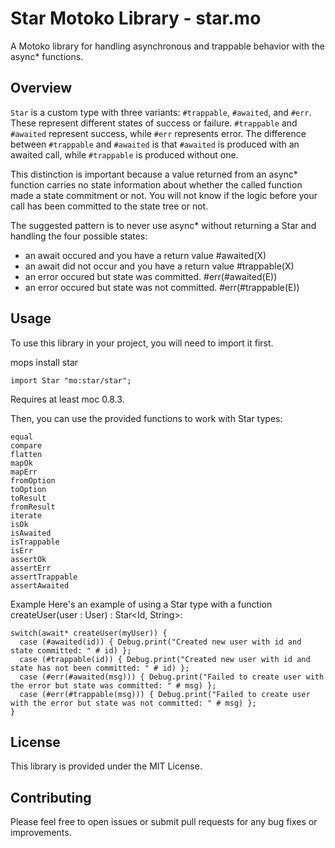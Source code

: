 # Star Motoko Library - star.mo

A Motoko library for handling asynchronous and trappable behavior with the async* functions.

## Overview

`Star` is a custom type with three variants: `#trappable`, `#awaited`, and `#err`. These represent different states of success or failure. `#trappable` and `#awaited` represent success, while `#err` represents error. The difference between `#trappable` and `#awaited` is that `#awaited` is produced with an awaited call, while `#trappable` is produced without one.

This distinction is important because a value returned from an async* function carries no state information about whether the called function made a state commitment or not.  You will not know if the logic before your call has been committed to the state tree or not.

The suggested pattern is to never use async* without returning a Star and handling the four possible states:

- an await occured and you have a return value  #awaited(X)
- an await did not occur and you have a return value #trappable(X)
- an error occured but state was committed. #err(#awaited(E))
- an error occured but state was not committed. #err(#trappable(E))

## Usage

To use this library in your project, you will need to import it first.

mops install star

```motoko
import Star "mo:star/star";
```

Requires at least moc 0.8.3.

Then, you can use the provided functions to work with Star types:

```
equal
compare
flatten
mapOk
mapErr
fromOption
toOption
toResult
fromResult
iterate
isOk
isAwaited
isTrappable
isErr
assertOk
assertErr
assertTrappable
assertAwaited
```

Example
Here's an example of using a Star type with a function createUser(user : User) : Star<Id, String>:

```
switch(await* createUser(myUser)) {
  case (#awaited(id)) { Debug.print("Created new user with id and state committed: " # id) };
  case (#trappable(id)) { Debug.print("Created new user with id and state has not been committed: " # id) };
  case (#err(#awaited(msg))) { Debug.print("Failed to create user with the error but state was committed: " # msg) };
  case (#err(#trappable(msg))) { Debug.print("Failed to create user with the error but state was not committed: " # msg) };
}
```

## License

This library is provided under the MIT License.

## Contributing
Please feel free to open issues or submit pull requests for any bug fixes or improvements.